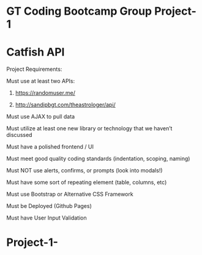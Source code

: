 # GT Coding Bootcamp Group Project-1


# Catfish API

Project Requirements:


Must use at least two APIs:

1. https://randomuser.me/

2. http://sandipbgt.com/theastrologer/api/

Must use AJAX to pull data


Must utilize at least one new library or technology that we haven’t discussed


Must have a polished frontend / UI


Must meet good quality coding standards (indentation, scoping, naming)


Must NOT use alerts, confirms, or prompts (look into modals!)


Must have some sort of repeating element (table, columns, etc)


Must use Bootstrap or Alternative CSS Framework


Must be Deployed (Github Pages)


Must have User Input Validation

# Project-1-
